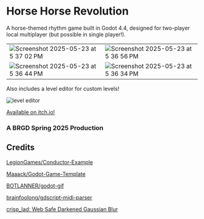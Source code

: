 # Horse Horse Revolution

A horse-themed rhythm game built in Godot 4.4, designed for two-player local multiplayer (but possible in single player!).

|  |  |
| ------------- | ------------- |
| ![Screenshot 2025-05-23 at 5 37 02 PM](https://github.com/user-attachments/assets/0a632f3d-fddb-4eb4-9c4b-67840266e374) | ![Screenshot 2025-05-23 at 5 36 56 PM](https://github.com/user-attachments/assets/77cc97b6-0aae-4062-8f8c-af1aef7750a4) |
| ![Screenshot 2025-05-23 at 5 36 44 PM](https://github.com/user-attachments/assets/8fd7f159-7e72-4bc4-8fee-0bd4982353c8) | ![Screenshot 2025-05-23 at 5 36 34 PM](https://github.com/user-attachments/assets/5340baf4-2a56-4db2-9dcf-b4615713043f) |

Also includes a level editor for custom levels!

![level editor](https://github.com/user-attachments/assets/6c89f7c2-8269-417c-b04a-c9c0d3bf46ee)

[Available on itch.io!](https://brownrisdgames.itch.io/horse-horse-revolution)

### A BRGD Spring 2025 Production

## Credits
[LegionGames/Conductor-Example](https://github.com/LegionGames/Conductor-Example/)

[Maaack/Godot-Game-Template](https://github.com/Maaack/Godot-Game-Template)

[BOTLANNER/godot-gif](https://github.com/BOTLANNER/godot-gif)

[brainfoolong/gdscript-midi-parser](https://github.com/brainfoolong/gdscript-midi-parser)

[crisp_lad: Web Safe Darkened Gaussian Blur](https://godotshaders.com/shader/web-safe-darkened-gaussian-blur/)

